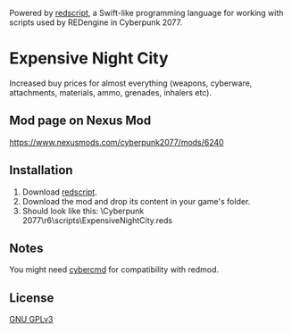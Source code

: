 Powered by [redscript](https://github.com/jac3km4/redscript), a Swift-like programming language for working with scripts used by REDengine in Cyberpunk 2077.

# Expensive Night City

Increased buy prices for almost everything (weapons, cyberware, attachments, materials, ammo, grenades, inhalers etc).

## Mod page on Nexus Mod

https://www.nexusmods.com/cyberpunk2077/mods/6240

## Installation

1. Download [redscript](https://www.nexusmods.com/cyberpunk2077/mods/1511).
2. Download the mod and drop its content in your game's folder. 
3. Should look like this: \Cyberpunk 2077\r6\scripts\ExpensiveNightCity.reds

## Notes

You might need [cybercmd](https://www.nexusmods.com/cyberpunk2077/mods/5176) for compatibility with redmod.

## License

[GNU GPLv3](https://choosealicense.com/licenses/gpl-3.0/)